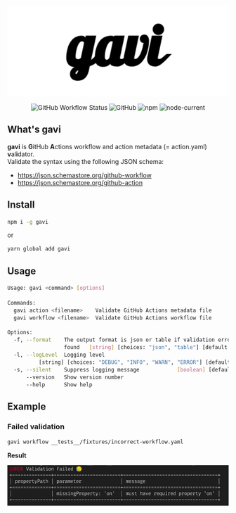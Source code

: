 <p align="center"><img src="./assets/img/logo.png"></p>

<p align="center"><img alt="GitHub Workflow Status" src="https://img.shields.io/github/workflow/status/homoluctus/gavi/Unit%20Test?label=test"> <img alt="GitHub" src="https://img.shields.io/github/license/homoluctus/gavi"> <img alt="npm" src="https://img.shields.io/npm/v/gavi"> <img alt="node-current" src="https://img.shields.io/node/v/gavi"></p>

## What's gavi

**gavi** is **G**itHub **A**ctions workflow and action metadata (= action.yaml) **v**al**i**dator.  
Validate the syntax using the following JSON schema:
- https://json.schemastore.org/github-workflow
- https://json.schemastore.org/github-action

## Install

```bash
npm i -g gavi
```

or

```bash
yarn global add gavi
```

## Usage

```bash
Usage: gavi <command> [options]

Commands:
  gavi action <filename>    Validate GitHub Actions metadata file
  gavi workflow <filename>  Validate GitHub Actions workflow file

Options:
  -f, --format    The output format is json or table if validation error is
                  found   [string] [choices: "json", "table"] [default: "table"]
  -l, --logLevel  Logging level
          [string] [choices: "DEBUG", "INFO", "WARN", "ERROR"] [default: "INFO"]
  -s, --silent    Suppress logging message            [boolean] [default: false]
      --version   Show version number                                  [boolean]
      --help      Show help                                            [boolean]
```

## Example

### Failed validation

```bash
gavi workflow __tests__/fixtures/incorrect-workflow.yaml
```

**Result**

![failed validation](./assets/img/failed_validation.png)
